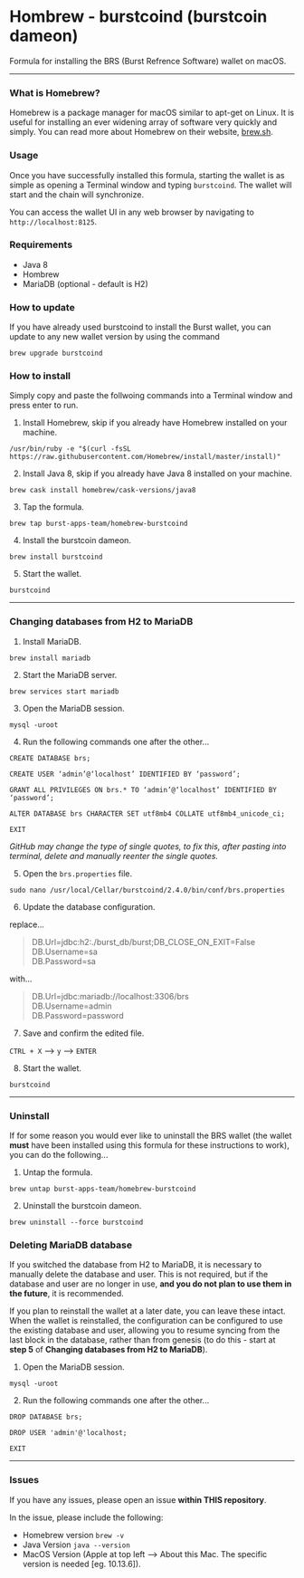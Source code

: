
# Hombrew - burstcoind (burstcoin dameon)
Formula for installing the BRS (Burst Refrence Software) wallet on macOS.

---

### What is Homebrew?
Homebrew is a package manager for macOS similar to apt-get on Linux. It is useful for installing an ever widening array of software very quickly and simply. You can read more about Homebrew on their website, [brew.sh](https://brew.sh).

### Usage
Once you have successfully installed this formula, starting the wallet is as simple as opening a Terminal window and typing `burstcoind`. The wallet will start and the chain will synchronize.

You can access the wallet UI in any web browser by navigating to `http://localhost:8125`.

### Requirements
* Java 8
* Hombrew
* MariaDB (optional - default is H2)

### How to update
If you have already used burstcoind to install the Burst wallet, you can update to any new wallet version by using the command

```
brew upgrade burstcoind
```

### How to install 
Simply copy and paste the follwoing commands into a Terminal window and press enter to run.

1. Install Homebrew, skip if you already have Homebrew installed on your machine.

```
/usr/bin/ruby -e "$(curl -fsSL https://raw.githubusercontent.com/Homebrew/install/master/install)"
```

2. Install Java 8, skip if you already have Java 8 installed on your machine.

```
brew cask install homebrew/cask-versions/java8
```

3. Tap the formula.

```
brew tap burst-apps-team/homebrew-burstcoind
```

4. Install the burstcoin dameon.

```
brew install burstcoind
```

5. Start the wallet.

```
burstcoind
```

---

### Changing databases from H2 to MariaDB

1. Install MariaDB.

```
brew install mariadb
```

2. Start the MariaDB server.

```
brew services start mariadb
```

3. Open the MariaDB session.

```
mysql -uroot
```

4. Run the following commands one after the other...

```
CREATE DATABASE brs;

CREATE USER ‘admin’@‘localhost’ IDENTIFIED BY ‘password’;

GRANT ALL PRIVILEGES ON brs.* TO ‘admin’@‘localhost’ IDENTIFIED BY ‘password’;

ALTER DATABASE brs CHARACTER SET utf8mb4 COLLATE utf8mb4_unicode_ci;

EXIT
```
*GitHub may change the type of single quotes, to fix this, after pasting into terminal, delete and manually reenter the single quotes.*

5. Open the `brs.properties` file.

```
sudo nano /usr/local/Cellar/burstcoind/2.4.0/bin/conf/brs.properties
```

6. Update the database configuration.

replace...
>DB.Url=jdbc:h2:./burst_db/burst;DB_CLOSE_ON_EXIT=False     
>DB.Username=sa     
>DB.Password=sa     

with...
>DB.Url=jdbc:mariadb://localhost:3306/brs     
>DB.Username=admin     
>DB.Password=password     
    
7. Save and confirm the edited file.

`CTRL + X` --> `y` --> `ENTER`

8. Start the wallet.

```
burstcoind
```

---

### Uninstall
If for some reason you would ever like to uninstall the BRS wallet (the wallet **must** have been installed using this formula for these instructions to work), you can do the following...

1. Untap the formula.

```
brew untap burst-apps-team/homebrew-burstcoind
```

2. Uninstall the burstcoin dameon.

```
brew uninstall --force burstcoind
```

### Deleting MariaDB database
If you switched the database from H2 to MariaDB, it is necessary to manually delete the database and user. This is not required, but if the database and user are no longer in use, **and you do not plan to use them in the future**, it is recommended.

If you plan to reinstall the wallet at a later date, you can leave these intact. When the wallet is reinstalled, the configuration can be configured to use the existing database and user, allowing you to resume syncing from the last block in the database, rather than from genesis (to do this - start at **step 5** of **Changing databases from H2 to MariaDB**).

1. Open the MariaDB session.

```
mysql -uroot
```

2. Run the following commands one after the other...

```
DROP DATABASE brs;

DROP USER 'admin'@'localhost;

EXIT
```

---

### Issues

If you have any issues, please open an issue **within THIS repository**. 

In the issue, please include the following:
* Homebrew version `brew -v`
* Java Version `java --version`
* MacOS Version (Apple at top left --> About this Mac. The specific version is needed [eg. 10.13.6]).
